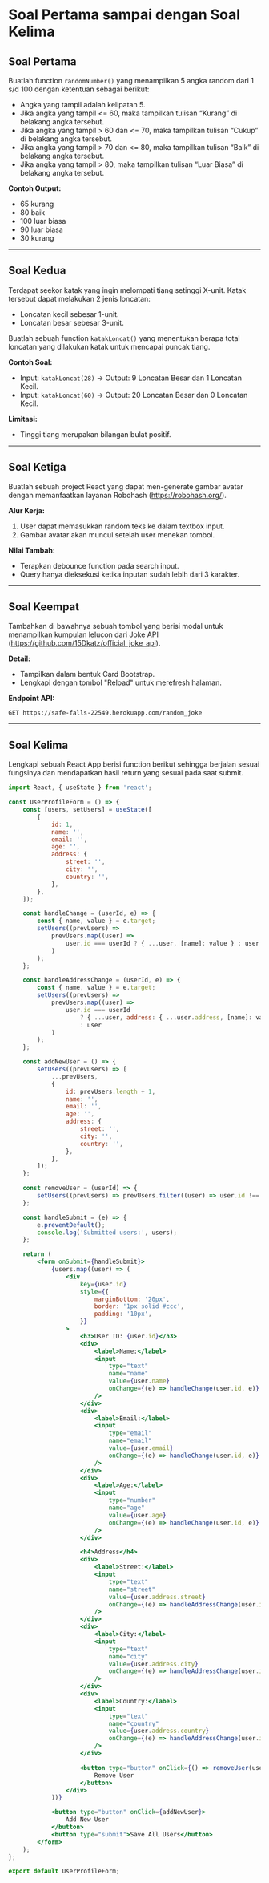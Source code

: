 # Soal Pertama sampai dengan Soal Kelima

## Soal Pertama

Buatlah function `randomNumber()` yang menampilkan 5 angka random dari 1 s/d 100 dengan ketentuan sebagai berikut: 
- Angka yang tampil adalah kelipatan 5.
- Jika angka yang tampil <= 60, maka tampilkan tulisan “Kurang” di belakang angka tersebut.
- Jika angka yang tampil > 60 dan <= 70, maka tampilkan tulisan “Cukup” di belakang angka tersebut.
- Jika angka yang tampil > 70 dan <= 80, maka tampilkan tulisan “Baik” di belakang angka tersebut.
- Jika angka yang tampil > 80, maka tampilkan tulisan “Luar Biasa” di belakang angka tersebut.

**Contoh Output:**
- 65 kurang
- 80 baik
- 100 luar biasa
- 90 luar biasa
- 30 kurang

---

## Soal Kedua

Terdapat seekor katak yang ingin melompati tiang setinggi X-unit. Katak tersebut dapat melakukan 2 jenis loncatan:
- Loncatan kecil sebesar 1-unit.
- Loncatan besar sebesar 3-unit.

Buatlah sebuah function `katakLoncat()` yang menentukan berapa total loncatan yang dilakukan katak untuk mencapai puncak tiang.

**Contoh Soal:**
- Input: `katakLoncat(28)` → Output: 9 Loncatan Besar dan 1 Loncatan Kecil.
- Input: `katakLoncat(60)` → Output: 20 Loncatan Besar dan 0 Loncatan Kecil.

**Limitasi:**
- Tinggi tiang merupakan bilangan bulat positif.

---

## Soal Ketiga

Buatlah sebuah project React yang dapat men-generate gambar avatar dengan memanfaatkan layanan Robohash (https://robohash.org/). 

**Alur Kerja:**
1. User dapat memasukkan random teks ke dalam textbox input.
2. Gambar avatar akan muncul setelah user menekan tombol.

**Nilai Tambah:**
- Terapkan debounce function pada search input.
- Query hanya dieksekusi ketika inputan sudah lebih dari 3 karakter.

---

## Soal Keempat

Tambahkan di bawahnya sebuah tombol yang berisi modal untuk menampilkan kumpulan lelucon dari Joke API (https://github.com/15Dkatz/official_joke_api). 

**Detail:**
- Tampilkan dalam bentuk Card Bootstrap.
- Lengkapi dengan tombol "Reload" untuk merefresh halaman.

**Endpoint API:**
```
GET https://safe-falls-22549.herokuapp.com/random_joke
```

---

## Soal Kelima

Lengkapi sebuah React App berisi function berikut sehingga berjalan sesuai fungsinya dan mendapatkan hasil return yang sesuai pada saat submit.

```jsx
import React, { useState } from 'react';

const UserProfileForm = () => {
    const [users, setUsers] = useState([
        {
            id: 1,
            name: '',
            email: '',
            age: '',
            address: {
                street: '',
                city: '',
                country: '',
            },
        },
    ]);

    const handleChange = (userId, e) => {
        const { name, value } = e.target;
        setUsers((prevUsers) =>
            prevUsers.map((user) =>
                user.id === userId ? { ...user, [name]: value } : user
            )
        );
    };

    const handleAddressChange = (userId, e) => {
        const { name, value } = e.target;
        setUsers((prevUsers) =>
            prevUsers.map((user) =>
                user.id === userId
                    ? { ...user, address: { ...user.address, [name]: value } }
                    : user
            )
        );
    };

    const addNewUser = () => {
        setUsers((prevUsers) => [
            ...prevUsers,
            {
                id: prevUsers.length + 1,
                name: '',
                email: '',
                age: '',
                address: {
                    street: '',
                    city: '',
                    country: '',
                },
            },
        ]);
    };

    const removeUser = (userId) => {
        setUsers((prevUsers) => prevUsers.filter((user) => user.id !== userId));
    };

    const handleSubmit = (e) => {
        e.preventDefault();
        console.log('Submitted users:', users);
    };

    return (
        <form onSubmit={handleSubmit}>
            {users.map((user) => (
                <div
                    key={user.id}
                    style={{
                        marginBottom: '20px',
                        border: '1px solid #ccc',
                        padding: '10px',
                    }}
                >
                    <h3>User ID: {user.id}</h3>
                    <div>
                        <label>Name:</label>
                        <input
                            type="text"
                            name="name"
                            value={user.name}
                            onChange={(e) => handleChange(user.id, e)}
                        />
                    </div>
                    <div>
                        <label>Email:</label>
                        <input
                            type="email"
                            name="email"
                            value={user.email}
                            onChange={(e) => handleChange(user.id, e)}
                        />
                    </div>
                    <div>
                        <label>Age:</label>
                        <input
                            type="number"
                            name="age"
                            value={user.age}
                            onChange={(e) => handleChange(user.id, e)}
                        />
                    </div>

                    <h4>Address</h4>
                    <div>
                        <label>Street:</label>
                        <input
                            type="text"
                            name="street"
                            value={user.address.street}
                            onChange={(e) => handleAddressChange(user.id, e)}
                        />
                    </div>
                    <div>
                        <label>City:</label>
                        <input
                            type="text"
                            name="city"
                            value={user.address.city}
                            onChange={(e) => handleAddressChange(user.id, e)}
                        />
                    </div>
                    <div>
                        <label>Country:</label>
                        <input
                            type="text"
                            name="country"
                            value={user.address.country}
                            onChange={(e) => handleAddressChange(user.id, e)}
                        />
                    </div>

                    <button type="button" onClick={() => removeUser(user.id)}>
                        Remove User
                    </button>
                </div>
            ))}

            <button type="button" onClick={addNewUser}>
                Add New User
            </button>
            <button type="submit">Save All Users</button>
        </form>
    );
};

export default UserProfileForm;
```

